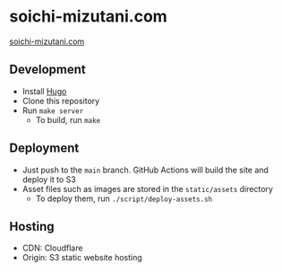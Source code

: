 # soichi-mizutani.com

[soichi-mizutani.com](https://soichi-mizutani.com)

## Development

- Install [Hugo](https://gohugo.io/)
- Clone this repository
- Run `make server`
  - To build, run `make`

## Deployment

- Just push to the `main` branch. GitHub Actions will build the site and deploy it to S3
- Asset files such as images are stored in the `static/assets` directory
  - To deploy them, run `./script/deploy-assets.sh`

## Hosting

- CDN: Cloudflare
- Origin: S3 static website hosting
